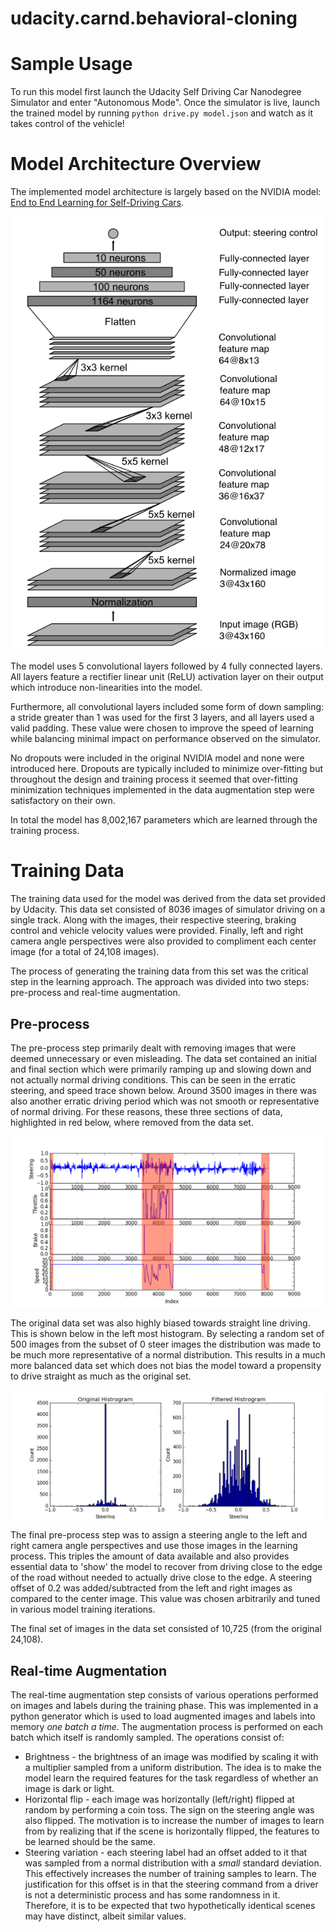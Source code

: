 # udacity.carnd.behavioral-cloning

# Sample Usage

To run this model first launch the Udacity Self Driving Car Nanodegree Simulator and enter "Autonomous Mode". Once the simulator is live, launch the trained model by running `python drive.py model.json` and watch as it takes control of the vehicle!

# Model Architecture Overview

The implemented model architecture is largely based on the NVIDIA model: [End to End Learning for Self-Driving Cars](https://arxiv.org/pdf/1604.07316v1.pdf).

![Model Architecture](etc/ModelArchitecture.png)

The model uses 5 convolutional layers followed by 4 fully connected layers. All layers feature a rectifier linear unit (ReLU) activation layer on their output which introduce non-linearities into the model.

Furthermore, all convolutional layers included some form of down sampling: a stride greater than 1 was used for the first 3 layers, and all layers used a valid padding. These value were chosen to improve the speed of learning while balancing minimal impact on performance observed on the simulator.

No dropouts were included in the original NVIDIA model and none were introduced here. Dropouts are typically included to minimize over-fitting but throughout the design and training process it seemed that over-fitting minimization techniques implemented in the data augmentation step were satisfactory on their own.

In total the model has 8,002,167 parameters which are learned through the training process.

# Training Data

The training data used for the model was derived from the data set provided by Udacity. This data set consisted of 8036 images of simulator driving on a single track. Along with the images, their respective steering, braking control and vehicle velocity values were provided. Finally, left and right camera angle perspectives were also provided to compliment each center image (for a total of 24,108 images).

The process of generating the training data from this set was the critical step in the learning approach. The approach was divided into two steps: pre-process and real-time augmentation.

## Pre-process

The pre-process step primarily dealt with removing images that were deemed unnecessary or even misleading. The data set contained an initial and final section which were primarily ramping up and slowing down and not actually normal driving conditions. This can be seen in the erratic steering, and speed trace shown below. Around 3500 images in there was also another erratic driving period which was not smooth or representative of normal driving. For these reasons, these three sections of data, highlighted in red below, where removed from the data set.

![Vehicle Data](etc/vehicle_signals.png)

The original data set was also highly biased towards straight line driving. This is shown below in the left most histogram. By selecting a random set of 500 images from the subset of 0 steer images the distribution was made to be much more representative of a normal distribution. This results in a much more balanced data set which does not bias the model toward a propensity to drive straight as much as the original set.

![Histogram](etc/hist.png)

The final pre-process step was to assign a steering angle to the left and right camera angle perspectives and use those images in the learning process. This triples the amount of data available and also provides essential data to 'show' the model to recover from driving close to the edge of the road without needed to actually drive close to the edge. A steering offset of 0.2 was added/subtracted from the left and right images as compared to the center image. This value was chosen arbitrarily and tuned in various model training iterations.

The final set of images in the data set consisted of 10,725 (from the original 24,108).

## Real-time Augmentation

The real-time augmentation step consists of various operations performed on images and labels during the training phase. This was implemented in a python generator which is used to load augmented images and labels into memory *one batch a time*. The augmentation process is performed on each batch which itself is randomly sampled. The operations consist of:
*  Brightness - the brightness of an image was modified by scaling it with a multiplier sampled from a uniform distribution. The idea is to make the model learn the required features for the task regardless of whether an image is dark or light.
* Horizontal flip - each image was horizontally (left/right) flipped at random by performing a coin toss. The sign on the steering angle was also flipped. The motivation is to increase the number of images to learn from by realizing that if the scene is horizontally flipped, the features to be learned should be the same.
* Steering variation - each steering label had an offset added to it that was sampled from a normal distribution with a *small* standard deviation. This effectively increases the number of training samples to learn. The justification for this offset is in that the steering command from a driver is not a deterministic process and has some randomness in it. Therefore, it is to be expected that two hypothetically identical scenes may have distinct, albeit similar values.
